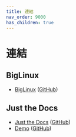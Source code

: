 ```yaml
---
title: 連結
nav_order: 9000
has_children: true
---
```



# 連結

## BigLinux

* [BigLinux](https://www.biglinux.com.br/) ([GitHub](https://github.com/biglinux))


## Just the Docs

* [Just the Docs](https://pmarsceill.github.io/just-the-docs/) ([GitHub](https://github.com/pmarsceill/just-the-docs))
* [Demo](https://pmarsceill.github.io/jtd-remote/) ([GitHub](https://github.com/pmarsceill/jtd-remote))
